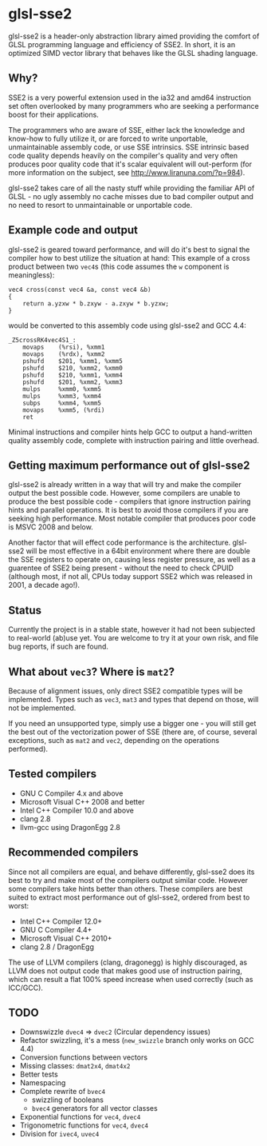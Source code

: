 # glsl-sse2

glsl-sse2 is a header-only abstraction library aimed providing the comfort
of GLSL programming language and efficiency of SSE2. In short, it is an optimized
SIMD vector library that behaves like the GLSL shading language.

## Why?

SSE2 is a very powerful extension used in the ia32 and amd64 instruction set
often overlooked by many programmers who are seeking a performance boost for
their applications.

The programmers who are aware of SSE, either lack the knowledge and know-how to
fully utilize it, or are forced to write unportable, unmaintainable assembly
code, or use SSE intrinsics. SSE intrinsic based code quality depends heavily on
the compiler's quality and very often produces poor quality code that it's
scalar equivalent will out-perform (for more information on the subject,
see http://www.liranuna.com/?p=984).

glsl-sse2 takes care of all the nasty stuff while providing the familiar API of
GLSL - no ugly assembly no cache misses due to bad compiler output and no need
to resort to unmaintainable or unportable code.

## Example code and output

glsl-sse2 is geared toward performance, and will do it's best to signal the
compiler how to best utilize the situation at hand:
This example of a cross product between two `vec4`s (this code assumes the
`w` component is meaningless):

    vec4 cross(const vec4 &a, const vec4 &b)
    {
	    return a.yzxw * b.zxyw - a.zxyw * b.yzxw;
    }

would be converted to this assembly code using glsl-sse2 and GCC 4.4:

    _Z5crossRK4vec4S1_:
        movaps    (%rsi), %xmm1
        movaps    (%rdx), %xmm2
        pshufd    $201, %xmm1, %xmm5
        pshufd    $210, %xmm2, %xmm0
        pshufd    $210, %xmm1, %xmm4
        pshufd    $201, %xmm2, %xmm3
        mulps     %xmm0, %xmm5
        mulps     %xmm3, %xmm4
        subps     %xmm4, %xmm5
        movaps    %xmm5, (%rdi)
        ret

Minimal instructions and compiler hints help GCC to output a hand-written 
quality assembly code, complete with instruction pairing and little overhead.
        
## Getting maximum performance out of glsl-sse2

glsl-sse2 is already written in a way that will try and make the compiler output
the best possible code. However, some compilers are unable to produce the best
possible code - compilers that ignore instruction pairing hints and parallel
operations. It is best to avoid those compilers if you are seeking high
performance.
Most notable compiler that produces poor code is MSVC 2008 and below.

Another factor that will effect code performance is the architecture. glsl-sse2
will be most effective in a 64bit environment where there are double the SSE
registers to operate on, causing less register pressure, as well as a guarentee
of SSE2 being present - without the need to check CPUID (although most, if not
all, CPUs today support SSE2 which was released in 2001, a decade ago!).

## Status

Currently the project is in a stable state, however it had not been subjected
to real-world (ab)use yet. You are welcome to try it at your own risk, and file 
bug reports, if such are found.

## What about `vec3`? Where is `mat2`?

Because of alignment issues, only direct SSE2 compatible types will be
implemented. Types such as `vec3`, `mat3` and types that depend on those,
will not be implemented.

If you need an unsupported type, simply use a bigger one - you will still get 
the best out of the vectorization power of SSE (there are, of course, several
exceptions, such as `mat2` and `vec2`, depending on the operations performed).

## Tested compilers

 * GNU C Compiler 4.x and above
 * Microsoft Visual C++ 2008 and better
 * Intel C++ Compiler 10.0 and above
 * clang 2.8
 * llvm-gcc using DragonEgg 2.8

## Recommended compilers

Since not all compilers are equal, and behave differently, glsl-sse2 does its
best to try and make most of the compilers output similar code. However some
compilers take hints better than others. These compilers are best suited to
extract most performance out of glsl-sse2, ordered from best to worst:

 * Intel C++ Compiler 12.0+
 * GNU C Compiler 4.4+
 * Microsoft Visual C++ 2010+
 * clang 2.8 / DragonEgg
 
The use of LLVM compilers (clang, dragonegg) is highly discouraged, as LLVM does
not output code that makes good use of instruction pairing, which can result a 
flat 100% speed increase when used correctly (such as ICC/GCC).
 
## TODO
 - Downswizzle `dvec4` => `dvec2` (Circular dependency issues) 
 - Refactor swizzling, it's a mess (`new_swizzle` branch only works on GCC 4.4)
 - Conversion functions between vectors
 - Missing classes: `dmat2x4`, `dmat4x2`
 - Better tests
 - Namespacing
 - Complete rewrite of `bvec4`
 	- swizzling of booleans
	- `bvec4` generators for all vector classes
 - Exponential functions for `vec4`, `dvec4`
 - Trigonometric functions for `vec4`, `dvec4`
 - Division for `ivec4`, `uvec4`
